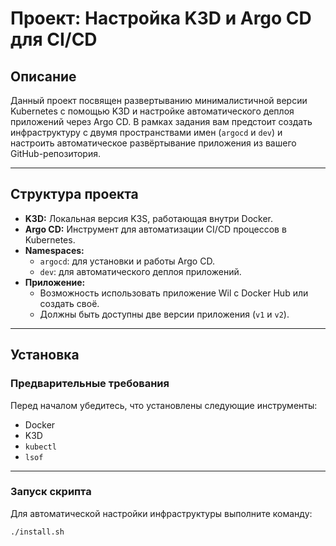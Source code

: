 # Проект: Настройка K3D и Argo CD для CI/CD

## Описание

Данный проект посвящен развертыванию минималистичной версии Kubernetes с помощью K3D и настройке автоматического деплоя приложений через Argo CD. В рамках задания вам предстоит создать инфраструктуру с двумя пространствами имен (`argocd` и `dev`) и настроить автоматическое развёртывание приложения из вашего GitHub-репозитория.

---

## Структура проекта

- **K3D:** Локальная версия K3S, работающая внутри Docker.  
- **Argo CD:** Инструмент для автоматизации CI/CD процессов в Kubernetes.  
- **Namespaces:** 
  - `argocd`: для установки и работы Argo CD.  
  - `dev`: для автоматического деплоя приложений.  
- **Приложение:**  
  - Возможность использовать приложение Wil с Docker Hub или создать своё.  
  - Должны быть доступны две версии приложения (`v1` и `v2`).  

---

## Установка

### Предварительные требования

Перед началом убедитесь, что установлены следующие инструменты:

- Docker  
- K3D  
- `kubectl`  
- `lsof`

---

### Запуск скрипта

Для автоматической настройки инфраструктуры выполните команду:

```bash
./install.sh

